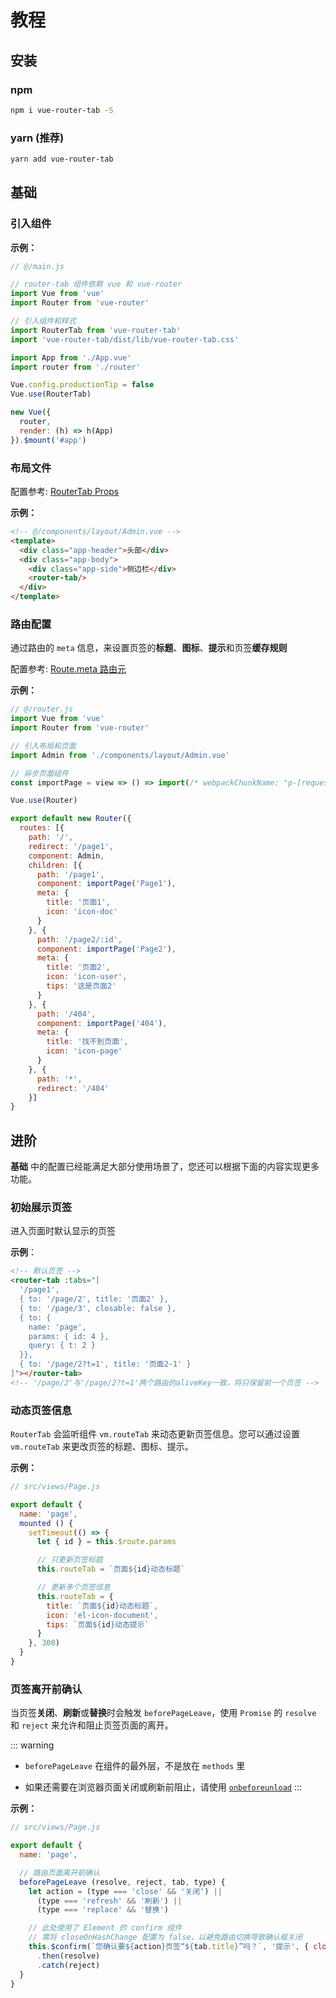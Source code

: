 
# 教程

## 安装

### npm

``` bash
npm i vue-router-tab -S
```

### yarn (推荐)

``` bash
yarn add vue-router-tab
```

## 基础

### 引入组件

**示例：**

``` javascript {8,9,15}
// @/main.js

// router-tab 组件依赖 vue 和 vue-router
import Vue from 'vue'
import Router from 'vue-router'

// 引入组件和样式
import RouterTab from 'vue-router-tab'
import 'vue-router-tab/dist/lib/vue-router-tab.css'

import App from './App.vue'
import router from './router'

Vue.config.productionTip = false
Vue.use(RouterTab)

new Vue({
  router,
  render: (h) => h(App)
}).$mount('#app')

```

### 布局文件

配置参考: [RouterTab Props](api.md#routertab-props)

**示例：**

``` html {6}
<!-- @/components/layout/Admin.vue -->
<template>
  <div class="app-header">头部</div>
  <div class="app-body">
    <div class="app-side">侧边栏</div>
    <router-tab/>
  </div>
</template>
```

### 路由配置

通过路由的 `meta` 信息，来设置页签的**标题**、**图标**、**提示**和页签**缓存规则**

配置参考: [Route.meta 路由元](api.md#route-meta-路由元)

**示例：**

``` javascript {17,21,22,23,24,28,29,30,31,32}
// @/router.js
import Vue from 'vue'
import Router from 'vue-router'

// 引入布局和页面
import Admin from './components/layout/Admin.vue'

// 异步页面组件
const importPage = view => () => import(/* webpackChunkName: "p-[request]" */ `./views/${view}.vue`)

Vue.use(Router)

export default new Router({
  routes: [{
    path: '/',
    redirect: '/page1',
    component: Admin,
    children: [{
      path: '/page1',
      component: importPage('Page1'),
      meta: {
        title: '页面1',
        icon: 'icon-doc'
      }
    }, {
      path: '/page2/:id',
      component: importPage('Page2'),
      meta: {
        title: '页面2',
        icon: 'icon-user',
        tips: '这是页面2'
      }
    }, {
      path: '/404',
      component: importPage('404'),
      meta: {
        title: '找不到页面',
        icon: 'icon-page'
      }
    }, {
      path: '*',
      redirect: '/404'
    }]
}
```


## 进阶

**基础** 中的配置已经能满足大部分使用场景了，您还可以根据下面的内容实现更多功能。

### 初始展示页签

进入页面时默认显示的页签

<doc-links api="#tabs" demo="/initial-tabs/page/1"></doc-links>

**示例**：

  ``` html
  <!-- 默认页签 -->
  <router-tab :tabs="[
    '/page1',
    { to: '/page/2', title: '页面2' },
    { to: '/page/3', closable: false },
    { to: {
      name: 'page',
      params: { id: 4 },
      query: { t: 2 }
    }},
    { to: '/page/2?t=1', title: '页面2-1' }
  ]"></router-tab>
  <!-- '/page/2'与'/page/2?t=1'两个路由的aliveKey一致，将只保留前一个页签 -->
  ```


### 动态页签信息

`RouterTab` 会监听组件 `vm.routeTab` 来动态更新页签信息。您可以通过设置 `vm.routeTab` 来更改页签的标题、图标、提示。

<doc-links demo="/default/tab-dynamic"></doc-links>

**示例：**

``` javascript
// src/views/Page.js

export default {
  name: 'page',
  mounted () {
    setTimeout(() => {
      let { id } = this.$route.params

      // 只更新页签标题
      this.routeTab = `页面${id}动态标题`

      // 更新多个页签信息
      this.routeTab = {
        title: `页面${id}动态标题`,
        icon: 'el-icon-document',
        tips: `页面${id}动态提示`
      }
    }, 300)
  }
}
```

### 页签离开前确认

当页签**关闭**、**刷新**或**替换**时会触发 `beforePageLeave`，使用 `Promise` 的 `resolve` 和 `reject` 来允许和阻止页签页面的离开。

::: warning

- `beforePageLeave` 在组件的最外层，不是放在 `methods` 里

- 如果还需要在浏览器页面关闭或刷新前阻止，请使用 
[`onbeforeunload`](https://developer.mozilla.org/en-US/docs/Web/API/WindowEventHandlers/onbeforeunload)
:::

<doc-links demo="/default/page-leave"></doc-links>

**示例：**

``` javascript
// src/views/Page.js

export default {
  name: 'page',

  // 路由页面离开前确认
  beforePageLeave (resolve, reject, tab, type) {
    let action = (type === 'close' && '关闭') ||
      (type === 'refresh' && '刷新') ||
      (type === 'replace' && '替换')

    // 此处使用了 Element 的 confirm 组件
    // 需将 closeOnHashChange 配置为 false，以避免路由切换导致确认框关闭
    this.$confirm(`您确认要${action}页签“${tab.title}”吗？`, '提示', { closeOnHashChange: false })
      .then(resolve)
      .catch(reject)
  }
}
```
